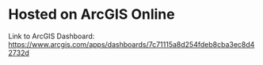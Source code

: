 # Hosted on ArcGIS Online

Link to ArcGIS Dashboard: https://www.arcgis.com/apps/dashboards/7c71115a8d254fdeb8cba3ec8d42732d
